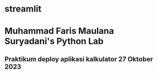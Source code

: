 # streamlit
<h1> Muhammad Faris Maulana Suryadani's Python Lab </h1>
<h2> Praktikum deploy aplikasi kalkulator 27 Oktober 2023 </h2>
